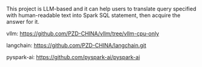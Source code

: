 This project is LLM-based and it can help users to translate query specified with human-readable text into Spark SQL statement,
then acquire the answer for it.


vllm: https://github.com/PZD-CHINA/vllm/tree/vllm-cpu-only

langchain: https://github.com/PZD-CHINA/langchain.git

pyspark-ai: https://github.com/pyspark-ai/pyspark-ai